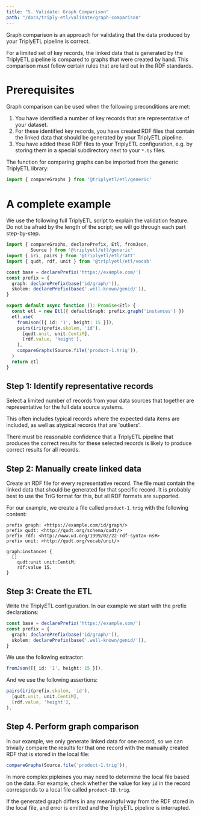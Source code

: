 ```yaml
---
title: "5. Validate: Graph Comparison"
path: "/docs/triply-etl/validate/graph-comparison"
---
```


Graph comparison is an approach for validating that the data produced by your TriplyETL pipeline is correct.

For a limited set of key records, the linked data that is generated by the TriplyETL pipeline is compared to graphs that were created by hand.  This comparison must follow certain rules that are laid out in the RDF standards.



# Prerequisites

Graph comparison can be used when the following preconditions are met:

1. You have identified a number of key records that are representative of your dataset.
2. For these identified key records, you have created RDF files that contain the linked data that should be generated by your TriplyETL pipeline.
3. You have added these RDF files to your TriplyETL configuration, e.g. by storing them in a special subdirectory next to your `*.ts` files.

The function for comparing graphs can be imported from the generic TriplyETL library:

```ts
import { compareGraphs } from '@triplyetl/etl/generic'
```



# A complete example

We use the following full TriplyETL script to explain the validation feature.  Do not be afraid by the length of the script; we will go through each part step-by-step.

```ts
import { compareGraphs, declarePrefix, Etl, fromJson,
         Source } from '@triplyetl/etl/generic'
import { iri, pairs } from '@triplyetl/etl/ratt'
import { qudt, rdf, unit } from '@triplyetl/etl/vocab'

const base = declarePrefix('https://example.com/')
const prefix = {
  graph: declarePrefix(base('id/graph/')),
  skolem: declarePrefix(base('.well-known/genid/')),
}

export default async function (): Promise<Etl> {
  const etl = new Etl({ defaultGraph: prefix.graph('instances') })
  etl.use(
    fromJson([{ id: '1', height: 15 }]),
    pairs(iri(prefix.skolem, 'id'),
      [qudt.unit, unit.CentiM],
      [rdf.value, 'height'],
    ),
    compareGraphs(Source.file('product-1.trig')),
  )
  return etl
}
```


## Step 1: Identify representative records

Select a limited number of records from your data sources that together are representative for the full data source systems.

This often includes typical records where the expected data items are included, as well as atypical records that are 'outliers'.

There must be reasonable confidence that a TriplyETL pipeline that produces the correct results for these selected records is likely to produce correct results for all records.


## Step 2: Manually create linked data

Create an RDF file for every representative record.  The file must contain the linked data that should be generated for that specific record.  It is probably best to use the TriG format for this, but all RDF formats are supported.

For our example, we create a file called `product-1.trig` with the following content:

```turtle
prefix graph: <https://example.com/id/graph/>
prefix qudt: <http://qudt.org/schema/qudt/>
prefix rdf: <http://www.w3.org/1999/02/22-rdf-syntax-ns#>
prefix unit: <http://qudt.org/vocab/unit/>

graph:instances {
  []
    qudt:unit unit:CentiM;
    rdf:value 15.
}
```


## Step 3: Create the ETL

Write the TriplyETL configuration.  In our example we start with the prefix declarations:

```ts
const base = declarePrefix('https://example.com/')
const prefix = {
  graph: declarePrefix(base('id/graph/')),
  skolem: declarePrefix(base('.well-known/genid/')),
}
```

We use the following extractor:

```ts
fromJson([{ id: '1', height: 15 }]),
```

And we use the following assertions:

```ts
pairs(iri(prefix.skolem, 'id'),
  [qudt.unit, unit.CentiM],
  [rdf.value, 'height'],
),
```

## Step 4. Perform graph comparison

In our example, we only generate linked data for one record, so we can trivially compare the results for that one record with the manually created RDF that is stored in the local file:

```ts
compareGraphs(Source.file('product-1.trig')),
```

In more complex pipleines you may need to determine the local file based on the data.  For example, check whether the value for key `id` in the record corresponds to a local file called `product-ID.trig`.

If the generated graph differs in any meaningful way from the RDF stored in the local file, and error is emitted and the TriplyETL pipeline is interrupted.
